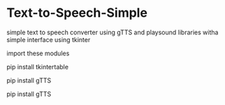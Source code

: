 # Text-to-Speech-Simple
simple text to speech converter using gTTS and playsound libraries witha simple interface using tkinter



import these modules

pip install tkintertable

pip install gTTS

pip install gTTS

